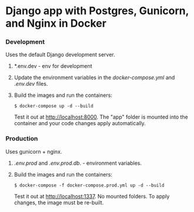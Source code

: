 # Django app with Postgres, Gunicorn, and Nginx in Docker

### Development

Uses the default Django development server.

1. *.env.dev  - env for development
1. Update the environment variables in the *docker-compose.yml* and *.env.dev* files.
1. Build the images and run the containers:

    ```
    $ docker-compose up -d --build
    ```

    Test it out at [http://localhost:8000](http://localhost:8000). The "app" folder is mounted into the container and your code changes apply automatically.

### Production

Uses gunicorn + nginx.

1. *.env.prod* and *.env.prod.db*. - environment variables.
1. Build the images and run the containers:

    ```
    $ docker-compose -f docker-compose.prod.yml up -d --build
    ```

    Test it out at [http://localhost:1337](http://localhost:1337). No mounted folders. To apply changes, the image must be re-built.
